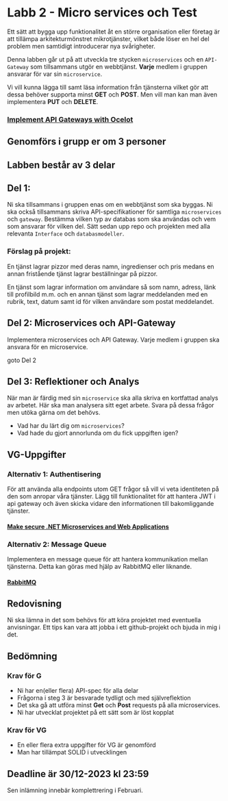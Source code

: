 # Labb 2 - Micro services och Test

Ett sätt att bygga upp funktionalitet åt en större organisation eller företag är att tillämpa
arkitekturmönstret mikrotjänster, vilket både löser en hel del problem men samtidigt introducerar
nya svårigheter.

Denna labben går ut på att utveckla tre stycken ``microservices`` och en ``API-Gateway`` som tillsammans utgör en webbtjänst. **Varje** medlem i gruppen ansvarar för var sin ``microservice``.

Vi vill kunna lägga till samt läsa information
från tjänsterna vilket gör att dessa behöver supporta minst **GET** och **POST**. Men vill man kan man
även implementera **PUT** och **DELETE**.

### [Implement API Gateways with Ocelot](https://learn.microsoft.com/en-us/dotnet/architecture/microservices/multi-container-microservice-net-applications/implement-api-gateways-with-ocelot)
## Genomförs i grupp er om 3 personer

## Labben består av 3 delar 

## Del 1:

Ni ska tillsammans i gruppen enas om en webbtjänst som ska byggas. 
Ni ska också tillsammans skriva API-specifikationer för samtliga ``microservices`` och ``gateway``. Bestämma vilken typ av databas som ska användas och vem som ansvarar för vilken del. Sätt sedan upp repo och projekten med alla relevanta ``Interface`` och ``databasmodeller``.

### Förslag på projekt:

En tjänst lagrar pizzor med deras namn, ingredienser
och pris medans en annan fristående tjänst lagrar beställningar på pizzor.

En tjänst som lagrar information om användare så som namn, adress,
länk till profilbild m.m. och en annan tjänst som lagrar meddelanden med en rubrik, text, datum samt id för vilken användare som postat meddelandet.

## Del 2: Microservices och API-Gateway

Implementera microservices och API Gateway. Varje medlem i gruppen ska ansvara för en microservice.

goto Del 2

## Del 3: Reflektioner och Analys

När man är färdig med sin ``microservice`` ska alla skriva en kortfattad analys av arbetet. Här ska man analysera sitt eget arbete. Svara på dessa frågor men utöka gärna om det behövs.
* Vad har du lärt dig om ``microservices``?
* Vad hade du gjort annorlunda om du fick uppgiften igen?

## VG-Uppgifter

### Alternativ 1: Authentisering

För att använda alla endpoints utom GET frågor så vill vi veta identiteten på den som anropar våra
tjänster. Lägg till funktionalitet för att hantera JWT i api gateway och även skicka vidare den
informationen till bakomliggande tjänster.

#### [Make secure .NET Microservices and Web Applications](https://learn.microsoft.com/en-us/dotnet/architecture/microservices/secure-net-microservices-web-applications/)

### Alternativ 2: Message Queue

Implementera en message queue för att hantera kommunikation mellan tjänsterna. Detta kan göras med hjälp av RabbitMQ eller liknande.

#### [RabbitMQ](https://www.rabbitmq.com/tutorials/tutorial-one-dotnet.html)

## Redovisning

Ni ska lämna in det som behövs för att köra projektet med eventuella anvisningar. Ett tips kan vara att jobba i ett github-projekt och bjuda in mig i det.

## Bedömning

### Krav för G

* Ni har en(eller flera) API-spec för alla delar
* Frågorna i steg 3 är besvarade tydligt och med självreflektion
* Det ska gå att utföra minst **Get** och **Post** requests på alla microservices.
* Ni har utvecklat projektet på ett sätt som är löst kopplat
  
### Krav för VG

* En eller flera extra uppgifter för VG är genomförd
* Man har tillämpat SOLID i utvecklingen

## Deadline är 30/12-2023 kl 23:59
Sen inlämning innebär komplettrering i Februari.
